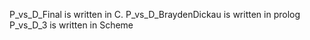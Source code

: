 P_vs_D_Final is written in C.
P_vs_D_BraydenDickau is written in prolog
P_vs_D_3 is written in Scheme
